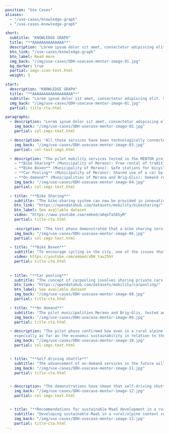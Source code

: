 ```yaml
---
position: "Use Cases"
aliases:
  - "/use-cases/knowledge-graph"
  - "/use-cases-knowledge-graph"

short:
  subtitle: "KNOWLEDGE GRAPH"
  title: "**AAAAAAAAAAAAAA**"
  description: "Lorem ipsum dolor sit amet, consectetur adipiscing elit. Sed varius porta commodo. Nulla vitae diam dapibus, ultricies eros eget, sodales odio. Morbi fringilla volutpat lorem. Praesent auctor, metus quis gravida faucibus, metus orci maximus eros, interdum rutrum dolor urna et urna. Sed ullamcorper justo non magna faucibus sollicitudin. Pellentesque ligula libero, hendrerit sed libero sit amet, sollicitudin pharetra nisi. Vivamus et lectus cursus, lacinia mi id, fringilla lacus. Integer non velit fringilla, aliquam augue a, dictum nisi. Cras rutrum enim libero, a blandit mi vehicula nec. Nam scelerisque, lacus vitae dictum pretium, orci mauris vulputate est, eu gravida lacus enim eu sem. Quisque vel magna non sem venenatis viverra in ut felis. Nam vehicula scelerisque egestas. Suspendisse suscipit tempus sagittis. Nullam nec sem efficitur, interdum augue ut, tempor erat. Mauris luctus elit nec urna pellentesque porttitor. "
  btn_link: "/use-cases/knowledge-graph"
  btn_label: Read more
  img_back: "/img/use-cases/ODH-usecase-mentor-image-01.jpg"
  bg_darker: true
  partial: imgs-icon-text.html
  weight: 5

start:
  description: "KNOWLEDGE GRAPH"
  title: "**AAAAAAAAAAAAAAAAAA**"
  subtitle: "Lorem ipsum dolor sit amet, consectetur adipiscing elit. Sed varius porta commodo. Nulla vitae diam dapibus, ultricies eros eget, sodales odio. Morbi fringilla volutpat lorem. Praesent auctor, metus quis gravida faucibus, metus orci maximus eros, interdum rutrum dolor urna et urna. Sed ullamcorper justo non magna faucibus sollicitudin. Pellentesque ligula libero, hendrerit sed libero sit amet, sollicitudin pharetra nisi." 
  img_back: "/img/use-cases/ODH-usecase-mentor-image-01.jpg"
  partial: title-cta.html

paragraphs:
  - description: "Lorem ipsum dolor sit amet, consectetur adipiscing elit. Sed varius porta commodo. Nulla vitae diam dapibus, ultricies eros eget, sodales odio. Morbi fringilla volutpat lorem. Praesent auctor, metus quis gravida faucibus, metus orci maximus eros, interdum rutrum dolor urna et urna. Sed ullamcorper justo non magna faucibus sollicitudin. Pellentesque ligula libero, hendrerit sed libero sit amet, sollicitudin pharetra nisi. Vivamus et lectus cursus, lacinia mi id, fringilla lacus. Integer non velit fringilla, aliquam augue a, dictum nisi. Cras rutrum enim libero, a blandit mi vehicula nec. Nam scelerisque, lacus vitae dictum pretium, orci mauris vulputate est, eu gravida lacus enim eu sem. Quisque vel magna non sem venenatis viverra in ut felis. Nam vehicula scelerisque egestas. Suspendisse suscipit tempus sagittis. Nullam nec sem efficitur, interdum augue ut, tempor erat. Mauris luctus elit nec urna pellentesque porttitor.  "
    img_back: "/img/use-cases/ODH-usecase-mentor-image-02.jpg"
    partial: col-imgs-text.html

  - description: "All these services have been technologically connected to the Open Data Hub. Through a partnership between NOI Techpark and OpenMove, a cutting-edge digital solution has been developed, enabling the calculation of trip plans by integrating real-time data from all accessible mobility services. This advanced application is available at mobility.meran.eu."
    img_back: "/img/use-cases/ODH-usecase-mentor-image-03.jpg"
    partial: col-text-imgs.html

  - description: "The pilot mobility services tested in the MENTOR project are <br><br>
    → **Bike Sharing** (Municipality of Merano): Free rental of traditional pedal bikes <br>
    → **Bike Boxen** (Municipality of Merano): Safe stations for bicycles <br>
    → **Car Pooling** (Municipality of Merano): Shared use of a car by people driving the same route <br>
    → **On-demand** (Municipalities of Merano and Brig-Glis): Demand responsive buses, available in areas and times of day less served by public transport "
    img_back: "/img/use-cases/ODH-usecase-mentor-image-04.jpg"
    partial: col-imgs-text.html

  - title: "**Bike Sharing**"
    subtitle: "The bike-sharing system can now be provided in innovative ways through digitization and the utilization of electric bikes. In Merano, a new service has been tested since September 2019, which serves mainly to link the city center with the two train stations. As part of the Mentor project, the city of Merano provides 60 bicycles for short term rental free of charge at seven locations." 
    btn_link: "https://opendatahub.com/datasets/mobility/bikesharing/"
    btn_label: See available dataset
    video: "https://www.youtube.com/embed/a0qofa58SyM"
    partial: title-cta.html
    
    -escription: "The test phase demonstrated that a bike sharing service can be useful even in a small alpine town with a high rate of cycling. However, the service must meet very specific mobility demands, such as linking the city center to the train station, and must be a complementary mode of transport to public transportation. An intriguing challenge for future expansion could be to promote the service in more outlying areas of the city (or even in nearby municipalities) by using electric bikes to make longer trips easier."
    img_back: "/img/use-cases/ODH-usecase-mentor-image-06.jpg"
    partial: col-imgs-text.html

  - title: "**Bike Boxen**"
    subtitle: "To encourage cycling in the city, one of the issues that needs to be addressed is finding a secure place to park bicycles. To tackle this problem, a group of South Tyrolean companies collaborated to introduce two 'bike boxen' stations that can accommodate up to 24 bicycles each (two bikes in one box). Twelve of these are located at the Maia Bassa railway station, the other 12 on the promenade in front of the thermal baths, near Ponte Teatro. Use is free of charge, but limited to a maximum of 24 hours. The boxes meet high safety requirements and also offer weather protection for bicycles and accessories (helmets, bags, backpacks, etc.). It is recommended that bicycles also be locked in the box with a personal padlock." 
    video: https://youtube.com/embed/xDH_tas25hY
    partial: title-cta.html
    
    
  - title: "**Car pooling**"
    subtitle: "The concept of carpooling involves sharing private cars by connecting people who need a ride with those who offer one. Although it has the potential to reduce individual car use, it can be complex to organize effectively. Thanks to the project, a solution has been developed and launched in collaboration with the company ummadum that is not only technologically advanced, but which, thanks to a system of incentives, aims to promote local commerce. Due to the Covid-19 pandemic, a full trial of the new system was not possible, and it could only be launched during the last few months of the project. <br><br> Although the pandemic severely limited the project, local companies showed a strong interest in testing effective solutions for promoting carpooling in the post-Covid era. This sets a good foundation for the service to continue and expand in the future. The challenge will be to encourage users who primarily use private cars to rely more on public transportation and other mobility options, particularly by combining various services for a single trip."
    btn_link: "https://opendatahub.com/datasets/mobility/carpooling/"
    btn_label: See available dataset
    img_back: "/img/use-cases/ODH-usecase-mentor-image-08.jpg"
    partial: title-cta.html

  - title: "**On demand**"
    subtitle: "The pilot municipalities Merano and Brig-Glis, tested an on-demand transport service that lies somewhere between a bus and a taxi. The goal was to evaluate the potential of integrating the service with the public transport system in low-demand areas, such as during off-peak hours or in sparsely populated and underserved regions."
    img_back: "/img/use-cases/ODH-usecase-mentor-image-09.jpg"
    partial: title-cta.html

  - description: "The pilot phase confirmed how even in a rural alpine context new on-de- mand services can represent an essential integration offer to public transport. These types of services can effectively link the starting/ending points of a trip (homes, tourist attractions) with the public transport network. New and more extensive pilot are nevertheless needed to confirm this approach,
    especially as far as the economic sustainability in relation to the real demand for mobility that the service could satisfy is concerned."
    img_back: "/img/use-cases/ODH-usecase-mentor-image-10.jpg"
    partial: col-imgs-text.html


  - title: "**Self-driving shuttle**"
    subtitle: "The advancement of on-demand services in the future will be characterized by an innovative and revolutionary technology: autonomous self-driving shuttles. The project conducted public demonstrations in Brig-Glis and Merano to introduce users to this new technology. In Merano, the demonstration made history: for the first time in Italy, a self-driving vehicle with public access was tested on public roads. The electric vehicle is able to 'read' the route safely by means of intelligent sensors. For an entire week, end of november 2019, the shuttle was available to interested parties from 9 a.m. to 5 p.m., for a roughly 10-minute ride around the city centre. On each run, 12 people were transported, plus two technicians: one to intervene if necessary, the other to explain the vehicle's functionality to passengers."
    img_back: "/img/use-cases/ODH-usecase-mentor-image-11.jpg"
    partial: title-cta.html


  - description: "The demonstrations have shown that self-driving shuttles are technologically mature and ready to provide transportation services in specific and controlled contexts. However, more pilot projects are necessary to improve the state-of-the-art and explore the various possibilities of using them in rural and mountainous areas typical of the Alps. Users appear willing to use this type of vehicle, but it is necessary to engage them properly in these projects. Prior to testing the service, 45% of users in Merano expressed a low level of confidence in the technology. This mistrust decreased to 5% after they tried it out."
    img_back: "/img/use-cases/ODH-usecase-mentor-image-12.jpg"
    partial: col-imgs-text.html


  - title: "**Recommendations for sustainable MaaS development in a rural/alpine context**"
    subtitle: "Developing sustainable MaaS in a rural/alpine context requires convincing private car drivers to adopt a new mobility paradigm, prioritizing the reliability of services over driving speed."
    img_back: "/img/use-cases/ODH-usecase-mentor-image-13.jpg"
    partial: title-cta.html
---
```

